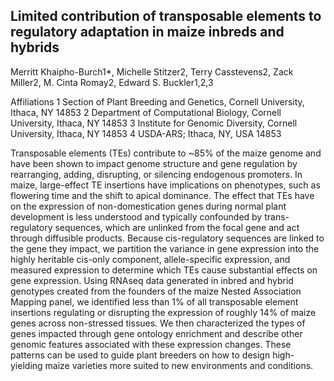 ## Limited contribution of transposable elements to regulatory adaptation in maize inbreds and hybrids

Merritt Khaipho-Burch1*, Michelle Stitzer2, Terry Casstevens2, Zack Miller2, M. Cinta Romay2, Edward S. Buckler1,2,3

Affiliations
1 Section of Plant Breeding and Genetics, Cornell University, Ithaca, NY 14853
2 Department of Computational Biology, Cornell University, Ithaca, NY 14853
3 Institute for Genomic Diversity, Cornell University, Ithaca, NY 14853
4 USDA-ARS; Ithaca, NY, USA 14853

Transposable elements (TEs) contribute to ~85% of the maize genome and have been shown to impact genome structure and gene regulation by rearranging, adding, disrupting, or silencing endogenous promoters. In maize, large-effect TE insertions have implications on phenotypes, such as flowering time and the shift to apical dominance. The effect that TEs have on the expression of non-domestication genes during normal plant development is less understood and typically confounded by trans-regulatory sequences, which are unlinked from the focal gene and act through diffusible products. Because cis-regulatory sequences are linked to the gene they impact, we partition the variance in gene expression into the highly heritable cis-only component, allele-specific expression, and measured expression to determine which TEs cause substantial effects on gene expression. Using RNAseq data generated in inbred and hybrid genotypes created from the founders of the maize Nested Association Mapping panel, we identified less than 1% of all transposable element insertions regulating or disrupting the expression of roughly 14% of maize genes across non-stressed tissues. We then characterized the types of genes impacted through gene ontology enrichment and describe other genomic features associated with these expression changes. These patterns can be used to guide plant breeders on how to design high-yielding maize varieties more suited to new environments and conditions. 
